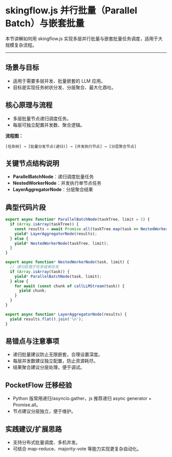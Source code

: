 # skingflow.js 并行批量（Parallel Batch）与嵌套批量

本节讲解如何用 skingflow.js 实现多层并行批量与嵌套批量任务调度，适用于大规模复杂流程。

---

## 场景与目标
- 适用于需要多层并发、批量嵌套的 LLM 应用。
- 目标是实现任务树状分发、分层聚合、最大化吞吐。

## 核心原理与流程
- 多层批量节点递归调度任务。
- 每层可独立配置并发数、聚合逻辑。

**流程图：**
```
[任务树] → [批量分发节点(递归)] → [并发执行节点] → [分层聚合节点]
```

## 关键节点结构说明
- **ParallelBatchNode**：递归调度批量任务
- **NestedWorkerNode**：并发执行单节点任务
- **LayerAggregatorNode**：分层聚合结果

## 典型代码片段
```js
export async function* ParallelBatchNode(taskTree, limit = 5) {
  if (Array.isArray(taskTree)) {
    const results = await Promise.all(taskTree.map(task => NestedWorkerNode(task, limit)));
    yield* LayerAggregatorNode(results);
  } else {
    yield* NestedWorkerNode(taskTree, limit);
  }
}

export async function* NestedWorkerNode(task, limit) {
  // 递归处理子任务或单任务
  if (Array.isArray(task)) {
    yield* ParallelBatchNode(task, limit);
  } else {
    for await (const chunk of callLLMStream(task)) {
      yield chunk;
    }
  }
}

export async function* LayerAggregatorNode(results) {
  yield results.flat().join('\n');
}
```

## 易错点与注意事项
- 递归批量建议防止无限嵌套，合理设置深度。
- 每层并发数建议独立配置，防止资源耗尽。
- 结果聚合建议分层处理，便于调试。

## PocketFlow 迁移经验
- Python 版常用递归/asyncio.gather，js 推荐递归 async generator + Promise.all。
- 节点建议分层独立，便于维护。

## 实践建议/扩展思路
- 支持分布式批量调度、多机并发。
- 可结合 map-reduce、majority-vote 等能力实现更复杂自动化。
